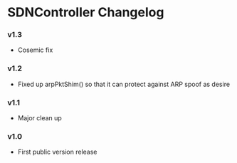 SDNController Changelog
==============
### v1.3

- Cosemic fix

### v1.2

- Fixed up arpPktShim() so that it can protect against ARP spoof as desire

### v1.1

- Major clean up

### v1.0

- First public version release 

